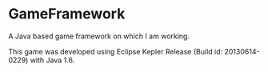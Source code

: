 GameFramework
=============

A Java based game framework on which I am working.

This game was developed using Eclipse Kepler Release (Build id: 20130614-0229) with Java 1.6.

